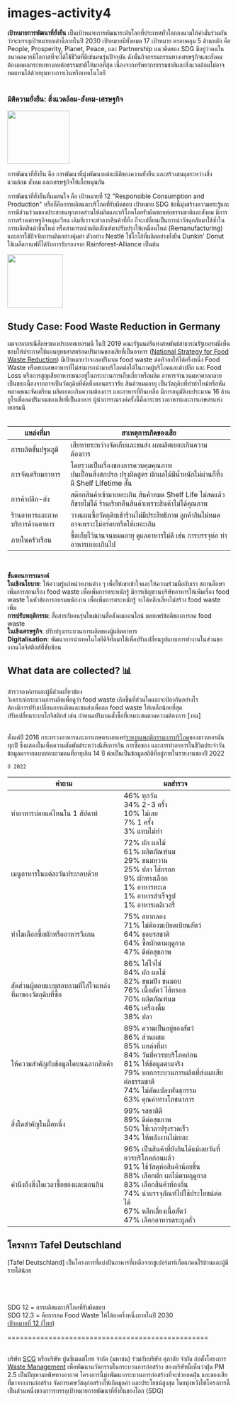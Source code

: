 # images-activity4

<b>เป้าหมายการพัฒนาที่ยั่งยืน</b> เป็นเป้าหมายการพัฒนาระดับโลกที่ประเทศทั่วโลกลงนามให้คำมั่นร่วมกันว่าจะบรรลุเป้าหมายเหล่านี้ภายในปี 2030 เป้าหมายมีทั้งหมด 17 เป้าหมาย ครอบคลุม 5 ด้านหลัก คือ People, Prosperity, Planet, Peace, และ Partnership แนวคิดของ SDG มีอยู่ว่าคนในอนาคตควรมีโอกาสที่จะได้ใช้ชีวิตที่ดีเช่นคนรุ่นปัจจุบัน ดังนั้นกิจกรรมกรรมทางเศรษฐกิจและสังคมต้องลดผลกระทบทางลบต่อธรรมชาติให้มากที่สุด เนื่องจากทรัพยากรธรรมชาติและสิ่งแวดล้อมไม่อาจทดแทนได้ด้วยทุนทางการเงินหรือเทคโนโลยี
<br><br>
<h3><b>มิติความยั่งยืน: สิ่งแวดล้อม-สังคม-เศรษฐกิจ</b></h3>

<img height="120" width="140" src="https://user-images.githubusercontent.com/94230186/218776165-ea73bece-4796-453e-a5de-7ca897875a55.png">

การพัฒนาที่ยั่งยืน คือ การพัฒนาที่มุ่งพัฒนาแต่ละมิติของความยั่งยืน และสร้างสมดุลระหว่างสิ่งแวดล้อม สังคม และเศรษฐกิจให้เกื้อหนุนกัน <br>

การพัฒนาที่ยั่งยืนที่ผมสนใจ คือ เป้าหมายที่ 12 "Responsible Consumption and Production" หรือก็คือการผลิตและบริโภคที่รับผิดชอบ เป้าหมาย SDG ข้อนี้มุ่งสร้างความตระรู้และการมีส่วนร่วมของประชาชนทุกภาคส่วนให้ผลิตและบริโภคโดยรับผิดชอบต่อธรรมชาติและสังคม มีการการสร้างเศรษฐกิจหมุนเวียน เดิมทีเราจะทำลายสินค้าที่ทิ้ง ก็จะเปลี่ยนเป็นการนำวัสดุกลับมาใช้ซ้ำในการผลิตสินค้าชิ้นใหม่ หรือสามารถนำผลิตภัณฑ์มาปรับปรุงให้เหมือนใหม่ (Remanufacturing) และการใช้ปัจจัยการผลิตอย่างคุ้มค่า ตัวอย่าง Nestlé ใช้โกโก้ที่ผลิตอย่างยั่งยืน Dunkin' Donut ใช้เมล็ดกาแฟที่ได้รับการรับรองจาก Rainforest-Alliance เป็นต้น <br>

<img height="120" width="125" src="https://user-images.githubusercontent.com/94230186/218789007-305fd9c6-726b-4bc0-bb8b-a67e61427c41.png">

<h2>Study Case: Food Waste Reduction in Germany</h2>
ผมจะยกกรณีศึกษาของประเทศเยอรมนี ในปี 2019 คณะรัฐมนตรีแห่งสหพันธ์สาธารณรัฐเยอรมนีเห็นชอบให้ประกาศใช้แผนยุทธศาสตร์ลดปริมาณของเสียที่เป็นอาหาร (<a href="https://www.bmel.de/SharedDocs/Downloads/DE/_Ernaehrung/Lebensmittelverschwendung/Nationale_Strategie_Lebensmittelverschwendung_2019.pdf?__blob=publicationFile&amp;v=3">National Strategy for Food Waste Reduction</a>) มีเป้าหมายว่าจะลดปริมาณ food waste ต่อหัวลงให้ได้ครึ่งหนึ่ง Food Waste หรือขยะเศษอาหารที่ไม่สามารถนำมาบริโภคต่อได้ในภาคผู้บริโภคและค้าปลีก และ Food Loss หรือการสูญเสียอาหารขณะอยู่ในกระบวนการเก็บเกี่ยวหรือผลิต อาหารจำนวนมหาศาลกลายเป็นขยะเนื่องจากอาจเป็นวัตถุดิบที่คัดทิ้งตอนตรวจรับ สินค้าหมดอายุ เป็นวัตถุดิบที่ทำทำไหม้หรือหั่นพลาดขณะจัดเตรียม ผลิตเยอะเกินความต้องการ และอาหารที่กินเหลือ มีการอนุมัติงบประมาณ 16 ล้านยูโรเพื่อลดปริมาณของเสียที่เป็นอาหาร ผู้นำการรณรงค์ครั้งนี้คือกระทรวงอาหารและการเกษตรแห่งเยอรมนี
<br>
<br>

| แหล่งที่มา | สาเหตุการเกิดของเสีย|
|----|------------------------|
| การผลิตขั้นปฐมภูมิ   | เสียหายระหว่างจัดเก็บและขนส่ง ผลผลิตเยอะเกินความต้องการ |
| การจัดเตรียมอาหาร  | โดยรวมเป็นเรื่องของการควบคุมคุณภาพ<br>ปนเปื้อนสิ่งสกปรก ปรุงผิดสูตร ผักผลไม้มีน้ำหนักไม่ผ่านก็ทิ้ง มี Shelf Lifetime สั้น |
| การค้าปลีก-ส่ง  | สต๊อกสินค้าเข้ามาเยอะเกิน สินค้าหมด Shelf Life ไม่สดแล้วก็ขายไม่ได้ ร้านเรียกคืนสินค้าเพราะสินค้าไม่ได้คุณภาพ |
| ร้านอาหารและภาคบริการด้านอาหาร  | วางแผนซื้อวัตถุดิบเข้าร้านไม่มีประสิทธิภาพ ลูกค้ากินไม่หมดอาจเพราะไม่อร่อยหรือให้เยอะเกิน |
| ภายในครัวเรือน  | ซื้อเก็บไว้นานจนหมดอายุ ดูแลอาหารไม่ดี เช่น การบรรจุห่อ ทำอาหารเยอะเกินไป  |
<br>

<b>ขั้นตอนการรณรงค์</b><br>
<b>ในเชิงนโยบาย</b>: ให้ความรู้แก่หน่วยงานต่าง ๆ เพื่อให้เขาเข้าใจและให้ความร่วมมือกับเรา สถานศึกษาเพิ่มการสอนเรื่อง food waste เพื่อเพิ่มการตระหนักรู้ มีการเชิญชวนบริษัทอาหารให้เพิ่มเรื่อง food waste ในหัวข้อการอบรมพนักงาน เพื่อเพิ่มการตระหนักรู้ จะได้หลีกเลี่ยงไม่สร้าง food waste เพิ่ม<br>
<b>การปรับพฤติกรรม</b>: สื่อสารกับคนรุ่นใหม่ผ่านสื่อสังคมออนไลน์ เผยแพร่ข้อดีของการลด food waste<br>
<b>ในเชิงเศรษฐกิจ</b>: ปรับปรุงกระบวนการผลิตของผู้ผลิตอาหาร<br>
<b>Digitalisation</b>: พัฒนาการนำเทคโนโลยีดิจิทัลมาใช้เพื่อปรับเปลี่ยนรูปแบบการทำงานในส่วนของงานโลจิสติกส์ที่ซับซ้อน<br>

<h2>What data are collected? 📊</h2>

สำรวจองค์กรและผู้มีส่วนเกี่ยวข้อง<br>
วิเคราะห์กระบวนการผลิตเพื่อดูว่า food waste เกิดขึ้นที่ส่วนใดและจะป้องกันอย่างไร<br>
ต้องมีการปรับเปลี่ยนการผลิตและขนส่งเพื่อลด food waste ให้เหลือน้อยที่สุด<br>
ปรับเปลี่ยนระบบโลจิสติกส์ เช่น กำหนดปริมาณสั่งซื้อที่เหมาะสมตามความต้องการ [งาน]<br>
<br>

ตั้งแต่ปี 2016 กระทรวงอาหารและการเกษตรเผยแพร่[รายงานพฤติกรรมการบริโภค]ของชาวเยอรมันทุกปี ซึ่งแสดงในเห็นความสัมพันธ์ระหว่างนิสัยการกิน การซื้อของ และการทำอาหารในชีวิตประจำวัน ข้อมูลมาจากแบบสอบถามคนที่อายุเกิน 14 ปี ต่อเป็นเป็นข้อมูลสถิติที่อยู่ภายในรายงานของปี 2022<br>

```ปี 2022```

| คำถาม | ผลสำรวจ |
|----|------------------------|
|ทำอาหารบ่อยแค่ไหนใน 1 สัปดาห์|46% ทุกวัน<br>34% 2-3 ครั้ง<br>10% ไม่เลย<br>7% 1 ครั้ง<br>3% แทบไม่ทำ|
|เมนูอาหารในแต่ละวันประกอบด้วย|72% ผัก ผลไม้<br>61% ผลิตภัณฑ์นม<br>29% ขนมหวาน<br>25% ปลา ไส้กรอก<br>9% ผักทางเลือก<br>1% อาหารทะเล<br>1% อาหารสำเร็จรูป<br>1% อาหารเดลิเวอรี่|
|ทำไมเลือกซื้อผักหรืออาหารวีแกน|75% อยากลอง<br>71% ไม่ต้องฆเบียดเบียนสัตว์<br>64% ชอบรสชาติ<br>64% ซื้อผักตามฤดูกาล<br>47% ดีต่อสุขภาพ|
|สัดส่วนผู้ตอบแบบสอบถามที่ใส่ใจแหล่งที่มาของวัตถุดิบที่ซื้อ|86% ใส่ใจไข่<br>84% ผัก ผลไม้<br>82% ขนมปัง ขนมอบ<br>76% เนื้อสัตว์ ไส้กรอก<br>70% ผลิตภัณฑ์นม<br>46% เครื่องดื่ม<br>38% ปลา|
|ให้ความสำคัญกับข้อมูลใดบนฉลากสินค้า|89% ความเป็นอยู่ของสัตว์<br>86% ส่วนผสม<br>85% แหล่งที่มา<br>84% วันที่ควรบบริโภคก่อน<br>81% ให้ข้อมูลตามจริง<br>79% บอกกระบวนการผลิตที่ส่งผลเสียต่อธรรมชาติ<br>74% ไม่ดัดแปลงพันธุกรรม<br>63% คุณค่าทางโภชนาการ|
|สิ่งใดสำคัญในมื้อหนึ่ง|99% รสชาติดี<br>89% ดีต่อสุขภาพ<br>50% ใช้เวลาปรุงรวดเร็ว<br>34% ให้พลังงานไม่เยอะ|
|คำนึงถึงสิ่งใดเวลาซื้อของและตอนกิน|96% เป็นสินค้าที่ยังกินได้แม้เลยวันที่ควรบริโภคก่อนแล้ว<br>91% ใช้วัสดุห่อสินค้าน้อยชิ้น<br>88% เลือกผัก ผลไม้ตามฤดูกาล<br>83% เลือกสินค้าท้องถิ่น<br>74% นำบรรจุภัณฑ์ไปใช้ประโยชน์ต่อได้<br>67% หลีกเลี่ยงเนื้อสัตว์<br>47% เลือกอาหารตระกูลถั่ว|

<h2>โครงการ Tafel Deutschland</h2>
[Tafel Deutschland] เป็นโครงการที่แบ่งปันอาหารที่เหลือจากซูเปอร์มาร์เก็ตแก่คนไร้บ้านและผู้มีรายได้น้อย

<br><br><br>
SDG 12 = การผลิตและบริโภคที่รับผิดชอบ<br>
SDG 12.3 = คือการลด Food Waste ให้ได้ลงครึ่งหนึ่งภายในปี 2030<br>
<a href="https://www.sdgmove.com/2016/10/07/goal-12-responsible-consumption-and-production/">เป้าหมายที่ 12 (ไทย)</a><br>

=================================================<br><br>

บริษัท [SCG] หรือบริษัท ปูนซิเมนต์ไทย จำกัด (มหาชน) ร่วมกับบริษัท ศุภาลัย จำกัด ก่อตั้งโครงการ [Waste Management] เพื่อพัฒนานวัตกรรมในกระบวนการก่อสร้าง สองบริษัทนี้เห็นว่าฝุ่น PM 2.5 เป็นปัญหามลพิษทางอากาศ โครงการนี้มุ่งพัฒนากระบวนการก่อสร้างที่จะช่วยลดฝุ่น และของเสียที่มาจากงานก่อสร้าง จัดการเศษวัสดุก่อสร้างให้เกิดมูลค่า และประโยชน์สูงสุด โดยมุ่งหวังให้โครงการนี้เป็นส่วนหนึ่งของกาารบรรลุเป้าหมายการพัฒนาที่ยั่งยืนของโลก (SDG)


[National Strategy for Food Waste Reduction]: <https://www.bmel.de/SharedDocs/Downloads/DE/_Ernaehrung/Lebensmittelverschwendung/Nationale_Strategie_Lebensmittelverschwendung_2019.pdf?__blob=publicationFile&v=3>
[รายงานพฤติกรรมการบริโภค]:<https://www.bmel.de/DE/themen/ernaehrung/ernaehrungsreport-ueberblick.html>
[SCG]:<https://www.scgsustainability.com/th/>
[Waste Management]:<https://www.scg.com/sustainability/circular-economy/news-events/supalai-scg-waste-management/>
[Tafel Deutschland1]: -7<https://www.tafel.de>
